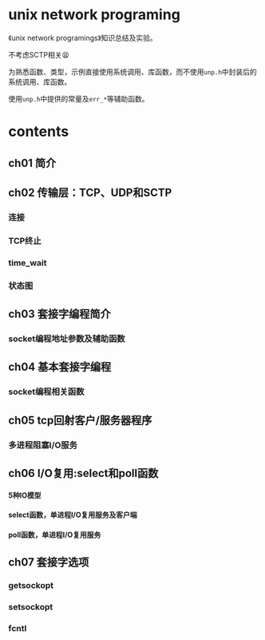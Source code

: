 # unix network programing
《unix network programings》知识总结及实验。

不考虑SCTP相关😫

为熟悉函数、类型，示例直接使用系统调用、库函数，而不使用`unp.h`中封装后的系统调用、库函数。

使用`unp.h`中提供的常量及`err_*`等辅助函数。


# contents

## ch01 简介
## ch02 传输层：TCP、UDP和SCTP
### 连接
### TCP终止
### time_wait
### 状态图

## ch03 套接字编程简介
### socket编程地址参数及辅助函数

## ch04 基本套接字编程
### socket编程相关函数

## ch05 tcp回射客户/服务器程序
### 多进程阻塞I/O服务

## ch06 I/O复用:select和poll函数
#### 5种IO模型
#### select函数，单进程I/O复用服务及客户端
#### poll函数，单进程I/O复用服务

## ch07 套接字选项
### getsockopt
### setsockopt
### fcntl



